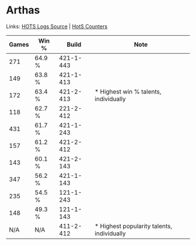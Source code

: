 # Arthas

Links: [HOTS Logs Source](https://www.hotslogs.com/Sitewide/HeroDetails?Hero=Arthas) | [HotS Counters](http://hotscounters.com/#/hero/Arthas)

Games  | Win %  | Build     | Note
-----  | -----  | -----     | ----
271    | 64.9 % | 421-1-443 | 
149    | 63.8 % | 421-1-413 | 
172    | 63.4 % | 421-2-413 | * Highest win % talents, individually
118    | 62.7 % | 221-2-412 | 
431    | 61.7 % | 421-1-243 | 
157    | 61.2 % | 421-2-412 | 
143    | 60.1 % | 421-2-143 | 
347    | 56.2 % | 421-1-143 | 
235    | 54.5 % | 121-1-243 | 
148    | 49.3 % | 121-1-143 | 
N/A    | N/A    | 411-2-412 | * Highest popularity talents, individually
